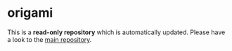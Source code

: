 # origami
This is a **read-only repository** which is automatically updated. Please have a look to the [main repository](https://github.com/origamiphp/source).
